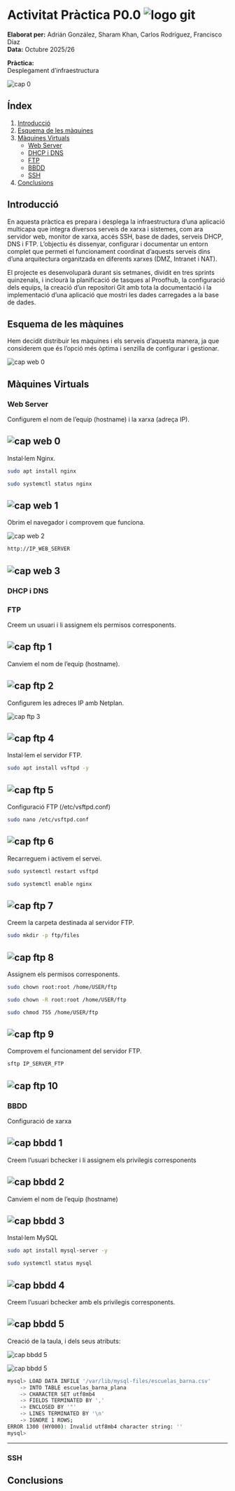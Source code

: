 # Activitat Pràctica P0.0  ![logo git](./cap_mark/logo_git.png)

**Elaborat per:** Adrián González, Sharam Khan, Carlos Rodríguez, Francisco Díaz  
**Data:** Octubre 2025/26  

**Pràctica:**  
Desplegament d’infraestructura

![cap 0](./cap_mark/cap_0.png)

## Índex

1. [Introducció](#introducció)
2. [Esquema de les màquines](#esquema-de-les-màquines)
3. [Màquines Virtuals](@maquines-virtuals)  
    - [Web Server](#web-server)
    - [DHCP i DNS](#dhcp-i-dns)
    - [FTP](#ftp)
    - [BBDD](#bbdd)
    - [SSH](#ssh)
4. [Conclusions](#conclusions)

## Introducció
En aquesta pràctica es prepara i desplega la infraestructura d’una aplicació multicapa que integra diversos serveis de xarxa i sistemes, com ara servidor web, monitor de xarxa, accés SSH, base de dades, serveis DHCP, DNS i FTP. L’objectiu és dissenyar, configurar i documentar un entorn complet que permeti el funcionament coordinat d’aquests serveis dins d’una arquitectura organitzada en diferents xarxes (DMZ, Intranet i NAT).

El projecte es desenvoluparà durant sis setmanes, dividit en tres sprints quinzenals, i inclourà la planificació de tasques al Proofhub, la configuració dels equips, la creació d’un repositori Git amb tota la documentació i la implementació d’una aplicació que mostri les dades carregades a la base de dades.


## Esquema de les màquines
Hem decidit distribuir les màquines i els serveis d’aquesta manera, ja que considerem que és l’opció més òptima i senzilla de configurar i gestionar.

![cap web 0](./cap_mark/cap_1.png)


## Màquines Virtuals

### Web Server
Configurem el nom de l’equip (hostname) i la xarxa (adreça IP).

![cap web 0](./cap_mark/cap_web_0.png)
---

Instal·lem Nginx.

```bash
sudo apt install nginx
```

```bash
sudo systemctl status nginx
```

![cap web 1](./cap_mark/cap_web_1.png)
---

Obrim el navegador i comprovem que funciona.

![cap web 2](./cap_mark/cap_web_2.png)

```bash
http://IP_WEB_SERVER
```

![cap web 3](./cap_mark/cap_web_3.png)
-
### DHCP i DNS


### FTP
Creem un usuari i li assignem els permisos corresponents.

![cap ftp 1](./cap_mark/cap_ftp_1.png)
---

Canviem el nom de l’equip (hostname).

![cap ftp 2](./cap_mark/cap_ftp_2.png)
---

Configurem les adreces IP amb Netplan.

![cap ftp 3](./cap_mark/cap_ftp_3.png)

![cap ftp 4](./cap_mark/cap_ftp_4.png)
---

Instal·lem el servidor FTP.

```bash
sudo apt install vsftpd -y
```

![cap ftp 5](./cap_mark/cap_ftp_5.png)
---

Configuració FTP (/etc/vsftpd.conf)

```bash
sudo nano /etc/vsftpd.conf
```

![cap ftp 6](./cap_mark/cap_ftp_6.png)
---

Recarreguem i activem el servei.

```bash
sudo systemctl restart vsftpd
```
```bash
sudo systemctl enable nginx
```

![cap ftp 7](./cap_mark/cap_ftp_7.png)
---

Creem la carpeta destinada al servidor FTP.

```bash
sudo mkdir -p ftp/files
```

![cap ftp 8](./cap_mark/cap_ftp_8.png)
---

Assignem els permisos corresponents.

```bash
sudo chown root:root /home/USER/ftp
```
```bash
sudo chown -R root:root /home/USER/ftp
```
```bash
sudo chmod 755 /home/USER/ftp
```

![cap ftp 9](./cap_mark/cap_ftp_9.png)
---

Comprovem el funcionament del servidor FTP.

```bash
sftp IP_SERVER_FTP
```

![cap ftp 10](./cap_mark/cap_ftp_10.png)
---

### BBDD

Configuració de xarxa

![cap bbdd 1](./cap_mark/cap_bbdd_1.png)
---

Creem l’usuari bchecker i li assignem els privilegis corresponents

![cap bbdd 2](./cap_mark/cap_bbdd_2.png)
---

Canviem el nom de l’equip (hostname)

![cap bbdd 3](./cap_mark/cap_bbdd_3.png)
---

Instal·lem MySQL

```bash
sudo apt install mysql-server -y
```

```bash
sudo systemctl status mysql
```

![cap bbdd 4](./cap_mark/cap_bbdd_4.png)
---

Creem l’usuari bchecker amb els privilegis corresponents.

![cap bbdd 5](./cap_mark/cap_bbdd_5.png)
---

Creació de la taula, i dels seus atributs:

![cap bbdd 5](./cap_mark/cap_bbdd_6.png)

![cap bbdd 5](./cap_mark/cap_bbdd_7.png)

```bash
mysql> LOAD DATA INFILE '/var/lib/mysql-files/escuelas_barna.csv' 
    -> INTO TABLE escuelas_barna_plana 
    -> CHARACTER SET utf8mb4 
    -> FIELDS TERMINATED BY ',' 
    -> ENCLOSED BY '"' 
    -> LINES TERMINATED BY '\n' 
    -> IGNORE 1 ROWS;
ERROR 1300 (HY000): Invalid utf8mb4 character string: ''
mysql> 

```
---



### SSH

## Conclusions